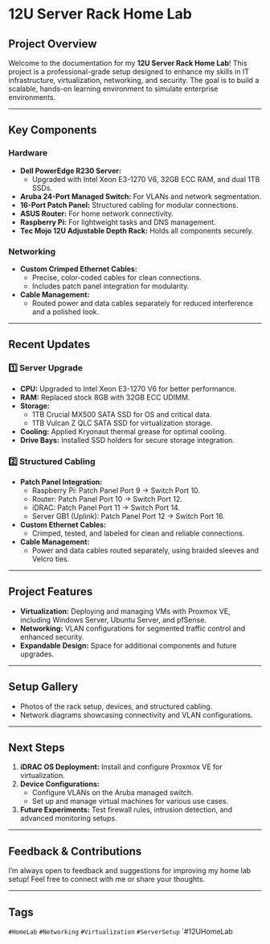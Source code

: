 # 12U Server Rack Home Lab

## **Project Overview**
Welcome to the documentation for my **12U Server Rack Home Lab**! This project is a professional-grade setup designed to enhance my skills in IT infrastructure, virtualization, networking, and security. The goal is to build a scalable, hands-on learning environment to simulate enterprise environments.

---

## **Key Components**

### **Hardware**
- **Dell PowerEdge R230 Server:**
  - Upgraded with Intel Xeon E3-1270 V6, 32GB ECC RAM, and dual 1TB SSDs.
- **Aruba 24-Port Managed Switch:** For VLANs and network segmentation.
- **16-Port Patch Panel:** Structured cabling for modular connections.
- **ASUS Router:** For home network connectivity.
- **Raspberry Pi:** For lightweight tasks and DNS management.
- **Tec Mojo 12U Adjustable Depth Rack:** Holds all components securely.

### **Networking**
- **Custom Crimped Ethernet Cables:**
  - Precise, color-coded cables for clean connections.
  - Includes patch panel integration for modularity.
- **Cable Management:**
  - Routed power and data cables separately for reduced interference and a polished look.

---

## **Recent Updates**

### **1️⃣ Server Upgrade**
- **CPU:** Upgraded to Intel Xeon E3-1270 V6 for better performance.
- **RAM:** Replaced stock 8GB with 32GB ECC UDIMM.
- **Storage:**
  - 1TB Crucial MX500 SATA SSD for OS and critical data.
  - 1TB Vulcan Z QLC SATA SSD for virtualization storage.
- **Cooling:** Applied Kryonaut thermal grease for optimal cooling.
- **Drive Bays:** Installed SSD holders for secure storage integration.

### **2️⃣ Structured Cabling**
- **Patch Panel Integration:**
  - Raspberry Pi: Patch Panel Port 9 → Switch Port 10.
  - Router: Patch Panel Port 10 → Switch Port 12.
  - iDRAC: Patch Panel Port 11 → Switch Port 14.
  - Server GB1 (Uplink): Patch Panel Port 12 → Switch Port 16.
- **Custom Ethernet Cables:**
  - Crimped, tested, and labeled for clean and reliable connections.
- **Cable Management:**
  - Power and data cables routed separately, using braided sleeves and Velcro ties.

---

## **Project Features**
- **Virtualization:** Deploying and managing VMs with Proxmox VE, including Windows Server, Ubuntu Server, and pfSense.
- **Networking:** VLAN configurations for segmented traffic control and enhanced security.
- **Expandable Design:** Space for additional components and future upgrades.

---

## **Setup Gallery**
- Photos of the rack setup, devices, and structured cabling.
- Network diagrams showcasing connectivity and VLAN configurations.

---

## **Next Steps**
1. **iDRAC OS Deployment:** Install and configure Proxmox VE for virtualization.
2. **Device Configurations:**
   - Configure VLANs on the Aruba managed switch.
   - Set up and manage virtual machines for various use cases.
3. **Future Experiments:** Test firewall rules, intrusion detection, and advanced monitoring setups.

---

## **Feedback & Contributions**
I’m always open to feedback and suggestions for improving my home lab setup! Feel free to connect with me or share your thoughts.

---

## **Tags**
`#HomeLab` `#Networking` `#Virtualization` `#ServerSetup` `#12UHomeLab
